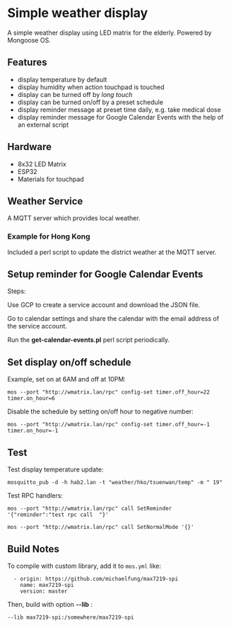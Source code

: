 # Simple weather display

A simple weather display using LED matrix for the elderly. Powered by Mongoose OS.

## Features

- display temperature by default
- display humidity when action touchpad is touched
- display can be turned off by *long touch*
- display can be turned on/off by a preset schedule
- display reminder message at preset time daily, e.g. take medical dose
- display reminder message for Google Calendar Events with the help of an external script

## Hardware

- 8x32 LED Matrix
- ESP32
- Materials for touchpad

## Weather Service

A MQTT server which provides local weather.

### Example for Hong Kong

Included a perl script to update the district weather at the MQTT server.

## Setup reminder for Google Calendar Events

Steps:

Use GCP to create a service account and download the JSON file.

Go to calendar settings and share the calendar with the email address of the service account.

Run the **get-calendar-events.pl** perl script periodically.

## Set display on/off schedule

Example, set on at 6AM and off at 10PM:

    mos --port "http://wmatrix.lan/rpc" config-set timer.off_hour=22 timer.on_hour=6

Disable the schedule by setting on/off hour to negative number:

    mos --port "http://wmatrix.lan/rpc" config-set timer.off_hour=-1 timer.on_hour=-1

## Test

Test display temperature update:

    mosquitto_pub -d -h hab2.lan -t "weather/hko/tsuenwan/temp" -m " 19"

Test RPC handlers:

    mos --port "http://wmatrix.lan/rpc" call SetReminder '{"reminder":"test rpc call  "}'

    mos --port "http://wmatrix.lan/rpc" call SetNormalMode '{}'

## Build Notes

To compile with custom library, add it to `mos.yml` like:

```
  - origin: https://github.com/michaelfung/max7219-spi
    name: max7219-spi
    version: master
```

Then, build with option **--lib** :

    --lib max7219-spi:/somewhere/max7219-spi
